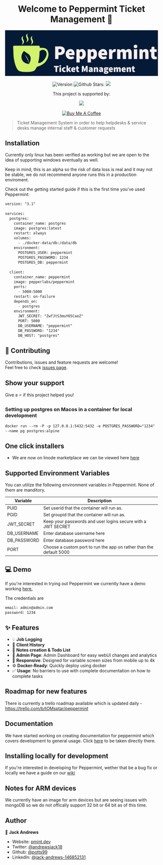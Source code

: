<h1 align="center">Welcome to Peppermint Ticket Management 🍵</h1>
<p align="center">
    <img src="./images/logo.png" alt="Logo" >
<p align="center">
  <img alt="Version" src="https://img.shields.io/badge/version-0.1.7.5-blue.svg?cacheSeconds=2592000" />
  <a target="_blank">
    <img alt="Github Stars: " src="https://img.shields.io/github/stars/jwandrews99/winter?style=social" />
  </a>
  <img src="https://img.shields.io/docker/pulls/pepperlabs/peppermint" />
</p>
<p align="center">This project is supported by:</p>
<p align="center">
  <a href="https://www.digitalocean.com/">
    <img src="https://opensource.nyc3.cdn.digitaloceanspaces.com/attribution/assets/SVG/DO_Logo_horizontal_blue.svg" width="201px">
  </a>
</p>

<p align="center">
  <a href="https://www.buymeacoffee.com/peppermintlabs" target="_blank"><img src="https://cdn.buymeacoffee.com/buttons/v2/default-green.png" alt="Buy Me A Coffee"          style="height: 15px !important;width: 75px !important;" ></a>
</p>

> Ticket Management System in order to help helpdesks & service desks manage internal staff &  customer requests

## Installation

Currently only linux has been verified as working but we are open to the idea of supporting windows eventually as well.

Keep in mind, this is an alpha so the risk of data loss is real and it may not be stable, we do not recommend anyone runs this in a production enviroment.

Check out the getting started guide if this is the first time you've used Peppermint: 

```
version: "3.1"

services:
  postgres:
    container_name: postgres
    image: postgres:latest
    restart: always
    volumes:
      - ./docker-data/db:/data/db
    environment: 
      POSTGRES_USER: peppermint
      POSTGRES_PASSWORD: 1234
      POSTGRES_DB: peppermint

  client:
    container_name: peppermint
    image: pepperlabs/peppermint
    ports:
      - 5000:5000
    restart: on-failure
    depends_on:
      - postgres
    environment:
      JWT_SECRET: "ZwfJtS3muY65CaeZ"
      PORT: 5000
      DB_USERNAME: "peppermint"
      DB_PASSWORD: "1234"
      DB_HOST: "postgres"

```

## 🤝 Contributing

Contributions, issues and feature requests are welcome!<br />Feel free to check [issues page](https://github.com/Peppermint-Lab/Peppermint/issues). 

## Show your support

Give a ⭐️ if this project helped you!



### Setting up postgres on Macos in a container for local development

```
docker run --rm -P -p 127.0.0.1:5432:5432 -e POSTGRES_PASSWORD="1234" --name pg postgres:alpine
```

## One click installers

- We are now on linode marketplace we can be viewed here <a href="https://www.linode.com/marketplace/apps/peppermint-lab/peppermint/">here</a>

## Supported Environment Variables

You can utilize the following environment variables in Peppermint. None of them are manditory.

| Variable  | Description |
| ------------- | ------------- |
| PUID | Set userid that the container will run as. |
| PGID | Set groupid that the container will run as. |
| JWT_SECRET  | Keep your passwords and user logins secure with a JWT SECRET  |
| DB_USERNAME | Enter database username here |
| DB_PASSWORD | Enter database password here |
| PORT | Choose a custom port to run the app on rather than the default 5000 |

##  💻 Demo

If you're interested in trying out Peppermint we currently have a demo working <a href="https://demo.pmint.dev/">here.</a>

The credentials are 
```
email: admin@admin.com
password: 1234
```

## ✨ Features

- 💡 **Job Logging**
- 📜 **Client History**
- 💎 **Notes creation & Todo List**
- 📐 **Admin Page**: Admin Dashboard for easy webUI changes and analytics
- 📱 **Responsive**: Designed for variable screen sizes from mobile up to 4k
- ⚙️ **Docker-Ready**: Quickly deploy using docker
- ✅ **Usage**: No barriers to use with complete documentation on how to complete tasks

## Roadmap for new features

There is currently a trello roadmap available which is updated daily - https://trello.com/b/tOMsptar/peppermint

## Documentation

We have started working on creating documentation for peppermint which covers development to general usage. Click <a href="https://docs.peppermint.sh">here</a> to be taken directly there.

## Installing locally for development

If you're interested in developing for Peppermint, wether that be a bug fix or locally we have a guide on our <a href="https://docs.pmint.dev/contributions/">wiki</a>

## Notes for ARM devices

We currently have an image for arm devices but are seeing issues with mongoDB so we do not offically support 32 bit or 64 bit as of this time. 

## Author

👤 **Jack Andrews**

* Website: [pmint.dev](https://peppermint.sh/) 
* Twitter: [@andrewsjack18 ](https://twitter.com/andrewsjack18 )
* Github: [@potts99](https://github.com/potts99)
* LinkedIn: [@jack-andrews-146852131](https://linkedin.com/in/jack-andrews-146852131)
